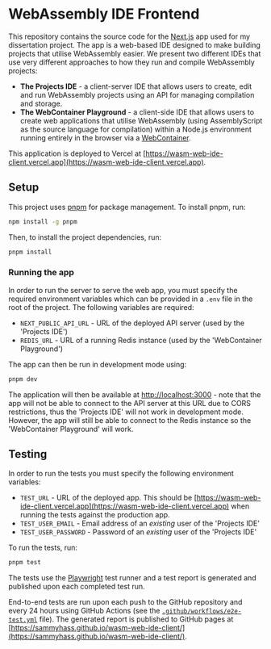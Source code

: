 # WebAssembly IDE Frontend

This repository contains the source code for the [Next.js](https://nextjs.org) app used for my dissertation project. The app is a web-based IDE designed to make building projects that utilise WebAssembly easier. We present two different IDEs that use very different approaches to how they run and compile WebAssembly projects:

* **The Projects IDE** - a client-server IDE that allows users to create, edit and run WebAssembly projects using an API for managing compilation and storage.
* **The WebContainer Playground** - a client-side IDE that allows users to create web applications that utilise WebAssembly (using AssemblyScript as the source language for compilation) within a Node.js environment running entirely in the browser via a [WebContainer](https://webcontainers.io).

This application is deployed to Vercel at [https://wasm-web-ide-client.vercel.app](https://wasm-web-ide-client.vercel.app).

## Setup

This project uses [pnpm](https://pnpm.io/) for package management. To install pnpm, run:

```bash
npm install -g pnpm
```

Then, to install the project dependencies, run:

```bash
pnpm install
```

### Running the app

In order to run the server to serve the web app, you must specify the required environment variables which can be provided in a `.env` file in the root of the project. The following variables are required:

* `NEXT_PUBLIC_API_URL` - URL of the deployed API server (used by the 'Projects IDE')
* `REDIS_URL` - URL of a running Redis instance (used by the 'WebContainer Playground')

The app can then be run in development mode using:

```bash
pnpm dev
```

The application will then be available at [http://localhost:3000](http://localhost:3000) - note that the app will not be able to connect to the API server at this URL due to CORS restrictions, thus the 'Projects IDE' will not work in development mode. However, the app will still be able to connect to the Redis instance so the 'WebContainer Playground' will work.

## Testing

In order to run the tests you must specify the following environment variables:

* `TEST_URL` - URL of the deployed app. This should be [https://wasm-web-ide-client.vercel.app](https://wasm-web-ide-client.vercel.app) when running the tests against the production app.
* `TEST_USER_EMAIL` - Email address of an *existing* user of the 'Projects IDE'
* `TEST_USER_PASSWORD` - Password of an *existing* user of the 'Projects IDE'

To run the tests, run:

```bash
pnpm test
```

The tests use the [Playwright](https://playwright.dev/) test runner and a test report is generated and published upon each completed test run.

End-to-end tests are run upon each push to the GitHub repository and every 24 hours using GitHub Actions (see the [`.github/workflows/e2e-test.yml`](.github/workflows/e2e-test.yml) file). The generated report is published to GitHub pages at [https://sammyhass.github.io/wasm-web-ide-client/](https://sammyhass.github.io/wasm-web-ide-client/).
